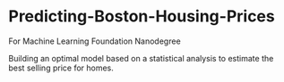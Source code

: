 # Predicting-Boston-Housing-Prices

For Machine Learning Foundation Nanodegree

Building an optimal model based on a statistical analysis to estimate the best selling price for homes.
